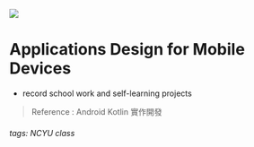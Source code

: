 ![](https://img.shields.io/badge/Class-Design--for--Mobile--Devices-blue)

# Applications Design for Mobile Devices

* record school work and self-learning projects 

> Reference : Android Kotlin 實作開發

###### tags: NCYU class

